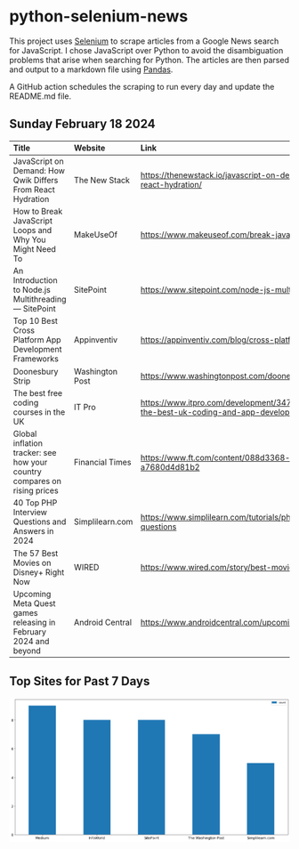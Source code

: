 # python-selenium-news

This project uses [Selenium](https://www.seleniumhq.org/) to scrape articles from a Google News search for JavaScript.
I chose JavaScript over Python to avoid the disambiguation problems that arise when searching for Python.
The articles are then parsed and output to a markdown file using [Pandas](https://pandas.pydata.org/).

A GitHub action schedules the scraping to run every day and update the README.md file.

## Sunday February 18 2024


| Title                                                                    | Website         | Link                                                                                                          |
|:-------------------------------------------------------------------------|:----------------|:--------------------------------------------------------------------------------------------------------------|
| JavaScript on Demand: How Qwik Differs From React Hydration              | The New Stack   | https://thenewstack.io/javascript-on-demand-how-qwik-differs-from-react-hydration/                            |
| How to Break JavaScript Loops and Why You Might Need To                  | MakeUseOf       | https://www.makeuseof.com/break-javascript-loops-how-why/                                                     |
| An Introduction to Node.js Multithreading — SitePoint                    | SitePoint       | https://www.sitepoint.com/node-js-multithreading/                                                             |
| Top 10 Best Cross Platform App Development Frameworks                    | Appinventiv     | https://appinventiv.com/blog/cross-platform-app-frameworks/                                                   |
| Doonesbury Strip                                                         | Washington Post | https://www.washingtonpost.com/doonesbury/strip/archive/2004/02/14                                            |
| The best free coding courses in the UK                                   | IT Pro          | https://www.itpro.com/development/34728/learn-to-code-for-free-the-best-uk-coding-and-app-development-courses |
| Global inflation tracker: see how your country compares on rising prices | Financial Times | https://www.ft.com/content/088d3368-bb8b-4ff3-9df7-a7680d4d81b2                                               |
| 40 Top PHP Interview Questions and Answers in 2024                       | Simplilearn.com | https://www.simplilearn.com/tutorials/php-tutorial/php-interview-questions                                    |
| The 57 Best Movies on Disney+ Right Now                                  | WIRED           | https://www.wired.com/story/best-movies-disney-plus/                                                          |
| Upcoming Meta Quest games releasing in February 2024 and beyond          | Android Central | https://www.androidcentral.com/upcoming-meta-quest-games                                                      |
## Top Sites for Past 7 Days

![Graph of Top Sites](https://raw.githubusercontent.com/dan-mba/python-selenium-news/main/last-week.png)
